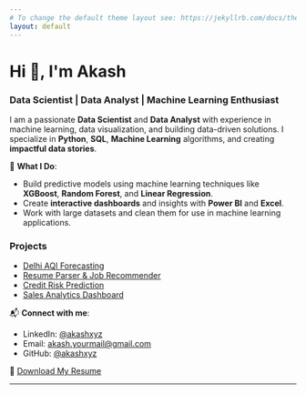 ```yaml
---
# To change the default theme layout see: https://jekyllrb.com/docs/themes/#overriding-theme-defaults
layout: default
---
```



# Hi 👋, I'm Akash

### Data Scientist | Data Analyst | Machine Learning Enthusiast

I am a passionate **Data Scientist** and **Data Analyst** with experience in machine learning, data visualization, and building data-driven solutions. I specialize in **Python**, **SQL**, **Machine Learning** algorithms, and creating **impactful data stories**.

🚀 **What I Do**:
- Build predictive models using machine learning techniques like **XGBoost**, **Random Forest**, and **Linear Regression**.
- Create **interactive dashboards** and insights with **Power BI** and **Excel**.
- Work with large datasets and clean them for use in machine learning applications.

### Projects
- [Delhi AQI Forecasting](https://github.com/akashxyz/aqi-prediction)
- [Resume Parser & Job Recommender](https://github.com/akashxyz/resume-matcher)
- [Credit Risk Prediction](https://github.com/akashxyz/credit-risk-ml)
- [Sales Analytics Dashboard](https://github.com/akashxyz/ecom-dashboard)

📬 **Connect with me**:
- LinkedIn: [@akashxyz](https://linkedin.com/in/akashxyz)
- Email: akash.yourmail@gmail.com
- GitHub: [@akashxyz](https://github.com/akashxyz)

📄 [Download My Resume](https://github.com/akashsharmatnp/akash-portfolio/raw/main/resume.pdf)

---
